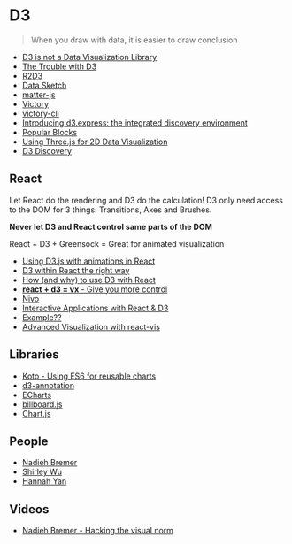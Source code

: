 # D3

> When you draw with data, it is easier to draw conclusion

* [D3 is not a Data Visualization Library](https://medium.com/@Elijah_Meeks/d3-is-not-a-data-visualization-library-67ba549e8520)
* [The Trouble with D3](https://medium.com/dailyjs/the-trouble-with-d3-4a84f7de011f)
* [R2D3](http://www.r2d3.us/visual-intro-to-machine-learning-part-1/)
* [Data Sketch](http://www.datasketch.es/)
* [matter-js](https://github.com/liabru/matter-js)
* [Victory](https://github.com/FormidableLabs/victory)
* [victory-cli](https://github.com/FormidableLabs/victory-cli)
* [Introducing d3.express: the integrated discovery environment](https://medium.com/@mbostock/a-better-way-to-code-2b1d2876a3a0)
* [Popular Blocks](https://bl.ocks.org/)
* [Using Three.js for 2D Data Visualization](http://blog.fastforwardlabs.com/2017/10/04/using-three-js-for-2d-data-visualization.html)
* [D3 Discovery](https://d3-discovery.net/)

## React

Let React do the rendering and D3 do the calculation! D3 only need access to the DOM for 3 things: Transitions, Axes and Brushes.

**Never let D3 and React control same parts of the DOM**

React + D3 + Greensock = Great for animated visualization

* [Using D3.js with animations in React](http://blog.krawaller.se/posts/using-d3-js-with-animations-in-react/)
* [D3 within React the right way](https://oli.me.uk//2015/09/09/d3-within-react-the-right-way/)
* [How (and why) to use D3 with React](https://hackernoon.com/how-and-why-to-use-d3-with-react-d239eb1ea274)
* [**react + d3 = vx** - Give you more control](https://medium.com/vx-code/react-d3-vx-6f2705d4daf2)
* [Nivo](http://nivo.rocks/#/)
* [Interactive Applications with React & D3](https://medium.com/@Elijah_Meeks/interactive-applications-with-react-d3-f76f7b3ebc71)
* [Example??](https://bl.ocks.org/sxywu/b27228f6e37b45a648c78bc196b0e448/085355fe64b7f4849e9ade1cbbbb3c6bc0d57924)
* [Advanced Visualization with react-vis](https://towardsdatascience.com/advanced-visualization-with-react-vis-efc5c6667b4)

## Libraries

* [Koto - Using ES6 for reusable charts](http://kotojs.org/)
* [d3-annotation](http://d3-annotation.susielu.com/)
* [ECharts](https://ecomfe.github.io/echarts-examples/public/index.html)
* [billboard.js](https://naver.github.io/billboard.js/)
* [Chart.js](https://github.com/chartjs/Chart.js)

## People

* [Nadieh Bremer](https://www.visualcinnamon.com/)
* [Shirley Wu](http://sxywu.com/)
* [Hannah Yan](https://medium.com/@yanhann10)

## Videos

* [Nadieh Bremer - Hacking the visual norm](https://vimeo.com/194817475)


